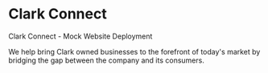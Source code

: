 # Clark Connect

Clark Connect - Mock Website Deployment

We help bring Clark owned businesses to the forefront of today's market by bridging the gap between the company and its consumers.
